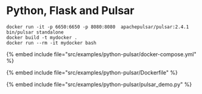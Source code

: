 # Python, Flask and Pulsar

```
docker run -it -p 6650:6650 -p 8080:8080  apachepulsar/pulsar:2.4.1 bin/pulsar standalone
docker build -t mydocker .
docker run --rm -it mydocker bash
```

{% embed include file="src/examples/python-pulsar/docker-compose.yml" %}

{% embed include file="src/examples/python-pulsar/Dockerfile" %}

{% embed include file="src/examples/python-pulsar/pulsar_demo.py" %}


